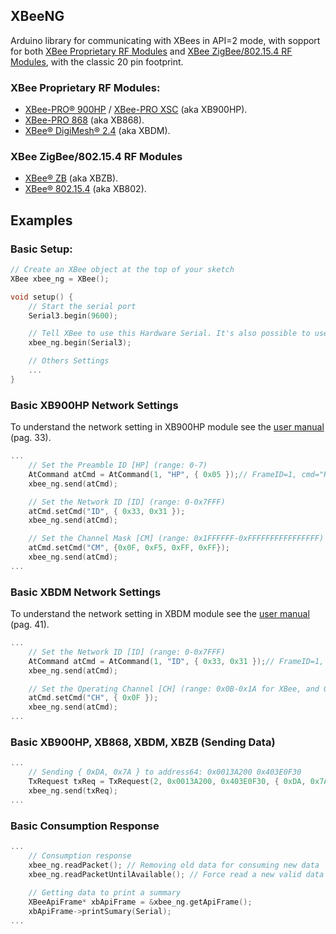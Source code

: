 ## XBeeNG

Arduino library for communicating with XBees in API=2 mode, with sopport for both [XBee Proprietary RF Modules](http://www.digi.com/products/wireless-wired-embedded-solutions/zigbee-rf-modules/zigbee-mesh-module/xbee-proprietary-rf-modules/) and [XBee ZigBee/802.15.4 RF Modules](http://www.digi.com/products/wireless-wired-embedded-solutions/zigbee-rf-modules/zigbee-mesh-module/xbee-zigbee-802154-rf-modules/), with the classic 20 pin footprint.

### XBee Proprietary RF Modules:
- [XBee-PRO® 900HP](http://www.digi.com/products/wireless-wired-embedded-solutions/zigbee-rf-modules/point-multipoint-rfmodules/xbee-pro-900hp) / [XBee-PRO XSC](http://www.digi.com/products/wireless-wired-embedded-solutions/zigbee-rf-modules/point-multipoint-rfmodules/xbee-pro-xsc) (aka XB900HP).
- [XBee-PRO 868](http://www.digi.com/products/wireless-wired-embedded-solutions/zigbee-rf-modules/point-multipoint-rfmodules/xbee-pro-868) (aka XB868).
- [XBee® DigiMesh® 2.4](http://www.digi.com/products/wireless-wired-embedded-solutions/zigbee-rf-modules/zigbee-mesh-module/xbee-digimesh-2-4) (aka XBDM).

### XBee ZigBee/802.15.4 RF Modules
- [XBee® ZB](http://www.digi.com/products/wireless-wired-embedded-solutions/zigbee-rf-modules/zigbee-mesh-module/xbee-zb-module) (aka XBZB).
- [XBee® 802.15.4](http://www.digi.com/products/wireless-wired-embedded-solutions/zigbee-rf-modules/point-multipoint-rfmodules/xbee-series1-module) (aka XB802).

## Examples

### Basic Setup:
```c++
// Create an XBee object at the top of your sketch
XBee xbee_ng = XBee();

void setup() {
	// Start the serial port
	Serial3.begin(9600);

	// Tell XBee to use this Hardware Serial. It's also possible to use SoftwareSerial
	xbee_ng.begin(Serial3);

	// Others Settings
	...
}
```

### Basic XB900HP Network Settings
To understand the network setting in XB900HP module see the [user manual](http://ftp1.digi.com/support/documentation/90002173_M.pdf) (pag. 33).
```c++
...
	// Set the Preamble ID [HP] (range: 0-7)
	AtCommand atCmd = AtCommand(1, "HP", { 0x05 });// FrameID=1, cmd="HP", param={ 0x05 }
    xbee_ng.send(atCmd);

	// Set the Network ID [ID] (range: 0-0x7FFF)
    atCmd.setCmd("ID", { 0x33, 0x31 });
    xbee_ng.send(atCmd);

	// Set the Channel Mask [CM] (range: 0x1FFFFFF-0xFFFFFFFFFFFFFFFF)
    atCmd.setCmd("CM", {0x0F, 0xF5, 0xFF, 0xFF});
    xbee_ng.send(atCmd);
...
```

### Basic XBDM Network Settings
To understand the network setting in XBDM module see the [user manual](http://ftp1.digi.com/support/documentation/90000991_K.pdf) (pag. 41).
```c++
...
	// Set the Network ID [ID] (range: 0-0x7FFF)
    AtCommand atCmd = AtCommand(1, "ID", { 0x33, 0x31 });// FrameID=1, cmd="ID", param={ 0x33, 0x31 }
    xbee_ng.send(atCmd);

	// Set the Operating Channel [CH] (range: 0x0B-0x1A for XBee, and 0x0c-0x17 for XBee-PRO)
    atCmd.setCmd("CH", { 0x0F });
    xbee_ng.send(atCmd);
...
```

### Basic XB900HP, XB868, XBDM, XBZB (Sending Data)
```c++
...
	// Sending { 0xDA, 0x7A } to address64: 0x0013A200 0x403E0F30
	TxRequest txReq = TxRequest(2, 0x0013A200, 0x403E0F30, { 0xDA, 0x7A } );
    xbee_ng.send(txReq);
...
```

### Basic Consumption Response
```c++
...
	// Consumption response
    xbee_ng.readPacket(); // Removing old data for consuming new data
    xbee_ng.readPacketUntilAvailable(); // Force read a new valid data
    
    // Getting data to print a summary
    XBeeApiFrame* xbApiFrame = &xbee_ng.getApiFrame();
    xbApiFrame->printSumary(Serial);
...
```